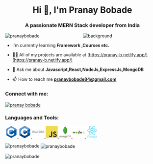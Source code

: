 <h1 align="center">Hi 👋, I'm Pranay Bobade</h1>
<h3 align="center">A passionate MERN Stack developer from India</h3>

<img align="right" alt="background" width="250" src="https://media.tenor.com/bQCHJwgCNuMAAAAM/kitten-cat.gif"/>

<p align="left"> <img src="https://komarev.com/ghpvc/?username=pranaybobade&label=Profile%20views&color=0e75b6&style=flat" alt="pranaybobade" /> </p>

- I'm currently learning **Framework ,Courses etc.**

- 👨‍💻 All of my projects are available at [https://pranay-b.netlify.app/](https://pranay-b.netlify.app/)

- 💬 Ask me about **Javascript,React,NodeJs,ExpressJs,MongoDB**

- 📫 How to reach me **pranaybobade84@gmail.com**

<h3 align="left">Connect with me:</h3>
<p align="left">
<a href="https://linkedin.com/in/pranay bobade" target="blank"><img align="center" src="https://raw.githubusercontent.com/rahuldkjain/github-profile-readme-generator/master/src/images/icons/Social/linked-in-alt.svg" alt="pranay bobade" height="30" width="40" /></a>
</p>

<h3 align="left">Languages and Tools:</h3>
<p align="left"> <a href="https://www.cprogramming.com/" target="_blank" rel="noreferrer"> <img src="https://raw.githubusercontent.com/devicons/devicon/master/icons/c/c-original.svg" alt="c" width="40" height="40"/> </a> <a href="https://www.w3schools.com/cpp/" target="_blank" rel="noreferrer"> <img src="https://raw.githubusercontent.com/devicons/devicon/master/icons/cplusplus/cplusplus-original.svg" alt="cplusplus" width="40" height="40"/> </a> <a href="https://expressjs.com" target="_blank" rel="noreferrer"> <img src="https://raw.githubusercontent.com/devicons/devicon/master/icons/express/express-original-wordmark.svg" alt="express" width="40" height="40"/> </a> <a href="https://developer.mozilla.org/en-US/docs/Web/JavaScript" target="_blank" rel="noreferrer"> <img src="https://raw.githubusercontent.com/devicons/devicon/master/icons/javascript/javascript-original.svg" alt="javascript" width="40" height="40"/> </a> <a href="https://www.mongodb.com/" target="_blank" rel="noreferrer"> <img src="https://raw.githubusercontent.com/devicons/devicon/master/icons/mongodb/mongodb-original-wordmark.svg" alt="mongodb" width="40" height="40"/> </a> <a href="https://nodejs.org" target="_blank" rel="noreferrer"> <img src="https://raw.githubusercontent.com/devicons/devicon/master/icons/nodejs/nodejs-original-wordmark.svg" alt="nodejs" width="40" height="40"/> </a> <a href="https://reactjs.org/" target="_blank" rel="noreferrer"> <img src="https://raw.githubusercontent.com/devicons/devicon/master/icons/react/react-original-wordmark.svg" alt="react" width="40" height="40"/> </a> </p>

<p><img align="left" src="https://github-readme-stats.vercel.app/api/top-langs?username=pranaybobade&show_icons=true&locale=en&layout=compact" alt="pranaybobade" /></p>

<p>&nbsp;<img align="center" src="https://github-readme-stats.vercel.app/api?username=pranaybobade&show_icons=true&locale=en" alt="pranaybobade" /></p>

<p><img align="center" src="https://github-readme-streak-stats.herokuapp.com/?user=pranaybobade&" alt="pranaybobade" /></p>
